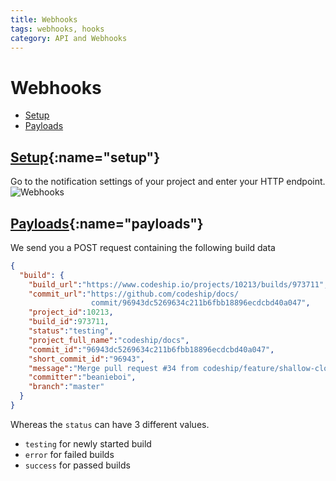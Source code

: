 ```yaml
---
title: Webhooks
tags: webhooks, hooks
category: API and Webhooks
---
```


# Webhooks

+ [Setup](#setup)
+ [Payloads](#payloads)

## [Setup](#setup){:name="setup"}

Go to the notification settings of your project and enter your HTTP endpoint.
![Webhooks](webhooks/notifications.png)

## [Payloads](#payloads){:name="payloads"}

We send you a POST request containing the following build data

~~~json
{
  "build": {
    "build_url":"https://www.codeship.io/projects/10213/builds/973711",
    "commit_url":"https://github.com/codeship/docs/
                  commit/96943dc5269634c211b6fbb18896ecdcbd40a047",
    "project_id":10213,
    "build_id":973711,
    "status":"testing",
    "project_full_name":"codeship/docs",
    "commit_id":"96943dc5269634c211b6fbb18896ecdcbd40a047",
    "short_commit_id":"96943",
    "message":"Merge pull request #34 from codeship/feature/shallow-clone",
    "committer":"beanieboi",
    "branch":"master"
  }
}
~~~

Whereas the `status` can have 3 different values.

- `testing` for newly started build
- `error` for failed builds
- `success` for passed builds
